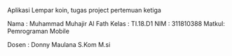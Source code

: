 Aplikasi Lempar koin, tugas project pertemuan ketiga 

Nama  : Muhammad Muhajir Al Fath
Kelas : TI.18.D1
NIM   : 311810388 
Matkul: Pemrograman Mobile 

Dosen : Donny Maulana S.Kom M.si

